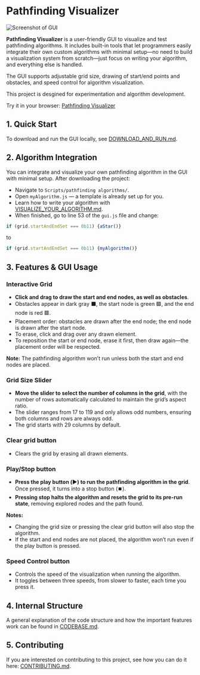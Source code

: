 # Pathfinding Visualizer

![Screenshot of GUI](./docs/images/GUI%20Screenshot)


**Pathfinding Visualizer** is a user-friendly GUI to visualize and test pathfinding algorithms. It includes built-in tools that let programmers easily integrate their own custom algorithms with minimal setup—no need to build a visualization system from scratch—just focus on writing your algorithm, and everything else is handled.

The GUI supports adjustable grid size, drawing of start/end points and obstacles, and speed control for algorithm visualization.

This project is desgined for experimentation and algorithm development.

Try it in your browser: [Pathfinding Visualizer](https://joaquin-e-serraiti.github.io/pathfinding-visualizer/)

## 1. Quick Start

To download and run the GUI locally, see [DOWNLOAD_AND_RUN.md](./docs/DOWNLOAD_AND_RUN.md).

## 2. Algorithm Integration

You can integrate and visualize your own pathfinding algorithm in the GUI with minimal setup. After downloading the project:

- Navigate to `Scripts/pathfinding algorithms/`.
- Open `myAlgorithm.js` — a template is already set up for you.
- Learn how to write your algorithm with [VISUALIZE_YOUR_ALGORITHM.md](./docs/VISUALIZE_YOUR_ALGORITHM.md).
- When finished, go to line 53 of the `gui.js` file and change:

```js
if (grid.startAndEndSet === 0b11) {aStar()}
```

to

```js
if (grid.startAndEndSet === 0b11) {myAlgorithm()}
```


## 3. Features & GUI Usage

### Interactive Grid

- **Click and drag to draw the start and end nodes, as well as obstacles**.
- Obstacles appear in dark gray :black_large_square:, the start node is green :green_square:, and the end node is red :red_square:.
- Placement order: obstacles are drawn after the end node; the end node is drawn after the start node.
- To erase, click and drag over any drawn element.
- To reposition the start or end node, erase it first, then draw again—the placement order will be respected.

**Note:** The pathfinding algorithm won’t run unless both the start and end nodes are placed.

### Grid Size Slider

- **Move the slider to select the number of columns in the grid**, with the number of rows automatically calculated to maintain the grid’s aspect ratio.
- The slider ranges from 17 to 119 and only allows odd numbers, ensuring both columns and rows are always odd.
- The grid starts with 29 columns by default.

### Clear grid button

- Clears the grid by erasing all drawn elements.

### Play/Stop button

- **Press the play button (▶️) to run the pathfinding algorithm in the grid**. Once pressed, it turns into a stop button (⏹️).
- **Pressing stop halts the algorithm and resets the grid to its pre-run state**, removing explored nodes and the path found.

**Notes:**
- Changing the grid size or pressing the clear grid button will also stop the algorithm.
- If the start and end nodes are not placed, the algorithm won’t run even if the play button is pressed.

### Speed Control button

- Controls the speed of the visualization when running the algorithm.
- It toggles between three speeds, from slower to faster, each time you press it.

## 4. Internal Structure

A general explanation of the code structure and how the important features work can be found in [CODEBASE.md](./docs/CODEBASE.md).

## 5. Contributing

If you are interested on contributing to this project, see how you can do it here: [CONTRIBUTING.md](./docs/CONTRIBUTING.md).

